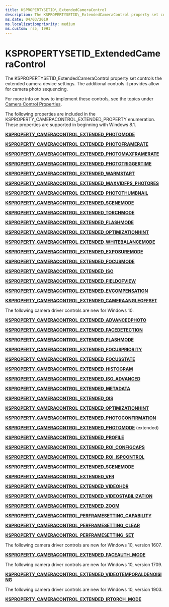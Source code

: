 ```yaml
---
title: KSPROPERTYSETID\_ExtendedCameraControl
description: The KSPROPERTYSETID\_ExtendedCameraControl property set controls the extended camera device settings. The additional controls it provides allow for camera photo sequencing.
ms.date: 04/03/2019
ms.localizationpriority: medium
ms.custom: rs5, 19H1
---
```


# KSPROPERTYSETID\_ExtendedCameraControl

The KSPROPERTYSETID\_ExtendedCameraControl property set controls the extended camera device settings. The additional controls it provides allow for camera photo sequencing.

For more info on how to implement these controls, see the topics under [Camera Control Properties](./camera-control-properties.md#win8-1-extended-props).

The following properties are included in the KSPROPERTY\_CAMERACONTROL\_EXTENDED\_PROPERTY enumeration. These properties are supported in beginning with Windows 8.1.

[**KSPROPERTY\_CAMERACONTROL\_EXTENDED\_PHOTOMODE**](ksproperty-cameracontrol-extended-photomode.md)

[**KSPROPERTY\_CAMERACONTROL\_EXTENDED\_PHOTOFRAMERATE**](ksproperty-cameracontrol-extended-photoframerate.md)

[**KSPROPERTY\_CAMERACONTROL\_EXTENDED\_PHOTOMAXFRAMERATE**](ksproperty-cameracontrol-extended-photomaxframerate.md)

[**KSPROPERTY\_CAMERACONTROL\_EXTENDED\_PHOTOTRIGGERTIME**](ksproperty-cameracontrol-extended-phototriggertime.md)

[**KSPROPERTY\_CAMERACONTROL\_EXTENDED\_WARMSTART**](ksproperty-cameracontrol-extended-warmstart.md)

[**KSPROPERTY\_CAMERACONTROL\_EXTENDED\_MAXVIDFPS\_PHOTORES**](ksproperty-cameracontrol-extended-maxvidfps-photores.md)

[**KSPROPERTY\_CAMERACONTROL\_EXTENDED\_PHOTOTHUMBNAIL**](ksproperty-cameracontrol-extended-photothumbnail.md)

[**KSPROPERTY\_CAMERACONTROL\_EXTENDED\_SCENEMODE**](ksproperty-cameracontrol-extended-scenemode.md)

[**KSPROPERTY\_CAMERACONTROL\_EXTENDED\_TORCHMODE**](ksproperty-cameracontrol-extended-torchmode.md)

[**KSPROPERTY\_CAMERACONTROL\_EXTENDED\_FLASHMODE**](ksproperty-cameracontrol-extended-flashmode.md)

[**KSPROPERTY\_CAMERACONTROL\_EXTENDED\_OPTIMIZATIONHINT**](ksproperty-cameracontrol-extended-optimizationhint.md)

[**KSPROPERTY\_CAMERACONTROL\_EXTENDED\_WHITEBALANCEMODE**](ksproperty-cameracontrol-extended-whitebalancemode.md)

[**KSPROPERTY\_CAMERACONTROL\_EXTENDED\_EXPOSUREMODE**](ksproperty-cameracontrol-extended-exposuremode.md)

[**KSPROPERTY\_CAMERACONTROL\_EXTENDED\_FOCUSMODE**](ksproperty-cameracontrol-extended-focusmode.md)

[**KSPROPERTY\_CAMERACONTROL\_EXTENDED\_ISO**](ksproperty-cameracontrol-extended-iso.md)

[**KSPROPERTY\_CAMERACONTROL\_EXTENDED\_FIELDOFVIEW**](ksproperty-cameracontrol-extended-fieldofview.md)

[**KSPROPERTY\_CAMERACONTROL\_EXTENDED\_EVCOMPENSATION**](ksproperty-cameracontrol-extended-evcompensation.md)

[**KSPROPERTY\_CAMERACONTROL\_EXTENDED\_CAMERAANGLEOFFSET**](ksproperty-cameracontrol-extended-cameraangleoffset.md)

The following camera driver controls are new for Windows 10.

[**KSPROPERTY\_CAMERACONTROL\_EXTENDED\_ADVANCEDPHOTO**](ksproperty-cameracontrol-extended-advancedphoto.md)

[**KSPROPERTY\_CAMERACONTROL\_EXTENDED\_FACEDETECTION**](ksproperty-cameracontrol-extended-facedetection.md)

[**KSPROPERTY\_CAMERACONTROL\_EXTENDED\_FLASHMODE**](ksproperty-cameracontrol-extended-flashmode2.md)

[**KSPROPERTY\_CAMERACONTROL\_EXTENDED\_FOCUSPRIORITY**](ksproperty-cameracontrol-extended-focuspriority.md)

[**KSPROPERTY\_CAMERACONTROL\_EXTENDED\_FOCUSSTATE**](ksproperty-cameracontrol-extended-focusstate.md)

[**KSPROPERTY\_CAMERACONTROL\_EXTENDED\_HISTOGRAM**](ksproperty-cameracontrol-extended-histogram.md)

[**KSPROPERTY\_CAMERACONTROL\_EXTENDED\_ISO\_ADVANCED**](ksproperty-cameracontrol-extended-iso-advanced.md)

[**KSPROPERTY\_CAMERACONTROL\_EXTENDED\_METADATA**](ksproperty-cameracontrol-extended-metadata.md)

[**KSPROPERTY\_CAMERACONTROL\_EXTENDED\_OIS**](ksproperty-cameracontrol-extended-ois.md)

[**KSPROPERTY\_CAMERACONTROL\_EXTENDED\_OPTIMIZATIONHINT**](ksproperty-cameracontrol-extended-optimizationhint-.md)

[**KSPROPERTY\_CAMERACONTROL\_EXTENDED\_PHOTOCONFIRMATION**](ksproperty-cameracontrol-extended-photoconfirmation.md)

[**KSPROPERTY\_CAMERACONTROL\_EXTENDED\_PHOTOMODE**](ksproperty-cameracontrol-extended-photomode2.md) (extended)

[**KSPROPERTY\_CAMERACONTROL\_EXTENDED\_PROFILE**](ksproperty-cameracontrol-extended-profile.md)

[**KSPROPERTY\_CAMERACONTROL\_EXTENDED\_ROI\_CONFIGCAPS**](ksproperty-cameracontrol-extended-roi-configcaps.md)

[**KSPROPERTY\_CAMERACONTROL\_EXTENDED\_ROI\_ISPCONTROL**](ksproperty-cameracontrol-extended-roi-ispcontrol.md)

[**KSPROPERTY\_CAMERACONTROL\_EXTENDED\_SCENEMODE**](ksproperty-cameracontrol-extended-scenemode2.md)

[**KSPROPERTY\_CAMERACONTROL\_EXTENDED\_VFR**](ksproperty-cameracontrol-extended-vfr.md)

[**KSPROPERTY\_CAMERACONTROL\_EXTENDED\_VIDEOHDR**](ksproperty-cameracontrol-extended-videohdr.md)

[**KSPROPERTY\_CAMERACONTROL\_EXTENDED\_VIDEOSTABILIZATION**](ksproperty-cameracontrol-extended-videostabilization.md)

[**KSPROPERTY\_CAMERACONTROL\_EXTENDED\_ZOOM**](ksproperty-cameracontrol-extended-zoom.md)

[**KSPROPERTY\_CAMERACONTROL\_PERFRAMESETTING\_CAPABILITY**](ksproperty-cameracontrol-perframesetting-capability.md)

[**KSPROPERTY\_CAMERACONTROL\_PERFRAMESETTING\_CLEAR**](ksproperty-cameracontrol-perframesetting-clear.md)

[**KSPROPERTY\_CAMERACONTROL\_PERFRAMESETTING\_SET**](ksproperty-cameracontrol-perframesetting-set.md)

The following camera driver controls are new for Windows 10, version 1607.

[**KSPROPERTY\_CAMERACONTROL\_EXTENDED\_FACEAUTH\_MODE**](ksproperty-cameracontrol-extended-faceauth-mode.md)

The following camera driver controls are new for Windows 10, version 1709.

[**KSPROPERTY\_CAMERACONTROL\_EXTENDED\_VIDEOTEMPORALDENOISING**](ksproperty-cameracontrol-extended-videotemporaldenoising.md)

The following camera driver controls are new for Windows 10, version 1903.

[**KSPROPERTY\_CAMERACONTROL\_EXTENDED\_IRTORCH\_MODE**](ksproperty-cameracontrol-extended-irtorchmode.md)
